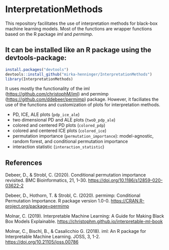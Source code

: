 # InterpretationMethods

This repository facilitates the use of interpretation methods for black-box machine learning models. Most of the functions are wrapper functions based on the R package *iml* and *permimp*. 


It can be installed like an R package using the devtools-package:
----------------------------------------------------------

``` r
install.packages("devtools")
devtools::install_github("mirka-henninger/InterpretationMethods")
library(InterpretationMethods)
```

It uses mostly the functionality of the iml (https://github.com/christophM/iml) and permimp (https://github.com/ddebeer/permimp) package. However, it faciliates the use of the functions and customization of plots for interpretation methods. 

- PD, ICE, ALE plots (```pdp_ice_ale```)
- two dimensional PD and ALE plots (```twoD_pdp_ale```)
- colored and centered PD plots (```colored_pdp```)
- colored and centered ICE plots (```colored_ice```)
- permutation importance (```permutation_importance```): model-agnostic, random forest, and conditional permutation importance
- interaction statistic (```interaction_statistic```)


References
----------
Debeer, D., & Strobl, C. (2020). Conditional permutation importance revisited. BMC Bioinformatics, 21, 1–30. https://doi.org/10.1186/s12859-020-03622-2

Debeer, D., Hothorn, T. & Strobl, C. (2020). permimp: Conditional Permutation Importance. R package version 1.0-0. https://CRAN.R-project.org/package=permimp

Molnar, C. (2019). Interpretable Machine Learning: A Guide for Making Black Box Models Explainable. https://christophm.github.io/interpretable-ml-book

Molnar, C., Bischl, B., & Casalicchio G. (2018). iml: An R package for Interpretable Machine Learning. JOSS, 3, 1-2. https://doi.org/10.21105/joss.00786

